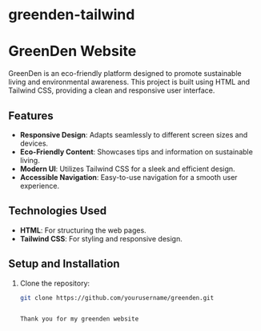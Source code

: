 # greenden-tailwind
# GreenDen Website

GreenDen is an eco-friendly platform designed to promote sustainable living and environmental awareness. This project is built using HTML and Tailwind CSS, providing a clean and responsive user interface.

## Features

- **Responsive Design**: Adapts seamlessly to different screen sizes and devices.
- **Eco-Friendly Content**: Showcases tips and information on sustainable living.
- **Modern UI**: Utilizes Tailwind CSS for a sleek and efficient design.
- **Accessible Navigation**: Easy-to-use navigation for a smooth user experience.

## Technologies Used

- **HTML**: For structuring the web pages.
- **Tailwind CSS**: For styling and responsive design.

## Setup and Installation

1. Clone the repository:
   ```bash
   git clone https://github.com/yourusername/greenden.git

   
   Thank you for my greenden website
